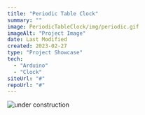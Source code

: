 ```yaml
---
title: "Periodic Table Clock"
summary: ""
image: PeriodicTableClock/img/periodic.gif
imageAlt: "Project Image"
date: Last Modified
created: 2023-02-27
type: "Project Showcase"
tech:
  - "Arduino"
  - "Clock"
siteUrl: "#"
repoUrl: "#"
---
```


![under construction](/images/construction.gif)